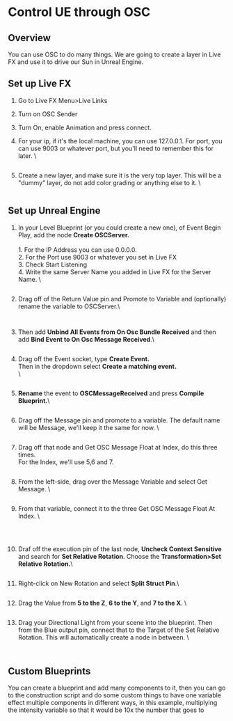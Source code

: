 # Control UE through OSC

## Overview

You can use OSC to do many things. We are going to create a layer in Live FX and use it to drive our Sun in Unreal Engine.&#x20;

## Set up Live FX

1. Go to Live FX Menu>Live Links
2. Turn on OSC Sender
3. Turn On, enable Animation and press connect.&#x20;
4.  For your ip, if it's the local machine, you can use 127.0.0.1. For port, you can use 9003 or whatever port, but you'll need to remember this for later. \


    <figure><img src="../.gitbook/assets/image (253).png" alt=""><figcaption></figcaption></figure>


5.  Create a new layer, and make sure it is the very top layer. This will be a "dummy" layer, do not add color grading or anything else to it. \


    <figure><img src="../.gitbook/assets/image (254).png" alt=""><figcaption></figcaption></figure>



## Set up Unreal Engine

1.  In your Level Blueprint (or you could create a new one), of Event Begin Play, add the node **Create OSCServer.** \
    \
    1\. For the IP Address you can use 0.0.0.0. \
    2\. For the Port use 9003 or whatever you set in Live FX\
    3\. Check Start Listening\
    4\. Write the same Server Name you added in Live FX for the Server Name. \


    <figure><img src="../.gitbook/assets/image (255).png" alt=""><figcaption></figcaption></figure>


2.  Drag off of the Return Value pin and Promote to Variable and (optionally) rename the variable to OSCServer.\


    <figure><img src="../.gitbook/assets/image (256).png" alt=""><figcaption></figcaption></figure>

    <figure><img src="../.gitbook/assets/image (257).png" alt=""><figcaption></figcaption></figure>


3.  Then add **Unbind All Events from On Osc Bundle Received** and then add **Bind Event to On Osc Message Received**.\


    <figure><img src="../.gitbook/assets/image (258).png" alt=""><figcaption></figcaption></figure>


4.  Drag off the Event socket, type **Create Event.** \
    Then in the dropdown select **Create a matching event.**\
    \


    <figure><img src="../.gitbook/assets/image (260).png" alt=""><figcaption></figcaption></figure>
5.  **Rename** the event to **OSCMessageReceived** and press **Compile Blueprint.**\


    <figure><img src="../.gitbook/assets/image (262).png" alt=""><figcaption></figcaption></figure>


6.  Drag off the Message pin and promote to a variable. The default name will be Message, we'll keep it the same for now. \


    <figure><img src="../.gitbook/assets/image (263).png" alt=""><figcaption></figcaption></figure>


7.  Drag off that node and Get OSC Message Float at Index, do this three times. \
    For the Index, we'll use 5,6 and 7.&#x20;

    <figure><img src="../.gitbook/assets/image (264).png" alt=""><figcaption></figcaption></figure>


8.  From the left-side, drag over the Message Variable and select Get Message. \


    <figure><img src="../.gitbook/assets/image (265).png" alt=""><figcaption></figcaption></figure>


9.  From that variable, connect it to the three Get OSC Message Float At Index. \


    <figure><img src="../.gitbook/assets/image (266).png" alt=""><figcaption><p><br></p></figcaption></figure>


10. Draf off the execution pin of the last node, **Uncheck Context Sensitive** and search for **Set Relative Rotation**. Choose the **Transformation>Set Relative Rotation.**\


    <figure><img src="../.gitbook/assets/image (267).png" alt=""><figcaption></figcaption></figure>


11. Right-click on New Rotation and select **Split Struct Pin**.\


    <figure><img src="../.gitbook/assets/image (268).png" alt=""><figcaption></figcaption></figure>


12. Drag the Value from **5 to the Z**, **6 to the Y**, and **7 to the X**. \


    <figure><img src="../.gitbook/assets/image (269).png" alt=""><figcaption></figcaption></figure>


13. Drag your Directional Light from your scene into the blueprint. Then from the Blue output pin, connect that to the Target of the Set Relative Rotation. This will automatically create a node in between. \


    <figure><img src="../.gitbook/assets/image (270).png" alt=""><figcaption></figcaption></figure>

    <figure><img src="../.gitbook/assets/image (271).png" alt=""><figcaption></figcaption></figure>



## Custom Blueprints

You can create a blueprint and add many components to it, then you can go to the construction script and do some custom things to have one variable effect multiple components in different ways, in this example, multiplying the intensity variable so that it would be 10x the number that goes to&#x20;

<figure><img src="../.gitbook/assets/image (272).png" alt=""><figcaption></figcaption></figure>



